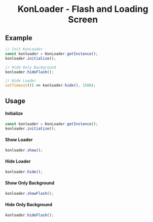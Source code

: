 <h1 align="center">KonLoader - Flash and Loading Screen</h1>

## Example
```js
// Init KonLoader
const konloader = KonLoader.getInstance();
konloader.initialize();

// Hide Only Background
konloader.hideFlash();

// Hide Loader
setTimeout(() => konloader.hide(), 1500);
```

## Usage

#### Initialize
```js
const konloader = KonLoader.getInstance();
konloader.initialize();
```

#### Show Loader
```js
konloader.show();
```

#### Hide Loader
```js
konloader.hide();
```
#### Show Only Background
```js
konloader.showFlash();
```

#### Hide Only Background
```js
konloader.hideFlash();
```
